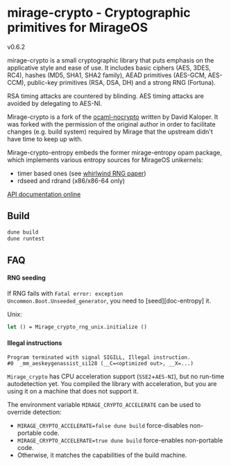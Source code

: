 # mirage-crypto - Cryptographic primitives for MirageOS

v0.6.2

mirage-crypto is a small cryptographic library that puts emphasis on the
applicative style and ease of use. It includes basic ciphers (AES, 3DES, RC4),
hashes (MD5, SHA1, SHA2 family), AEAD primitives (AES-GCM, AES-CCM), public-key
primitives (RSA, DSA, DH) and a strong RNG (Fortuna).

RSA timing attacks are countered by blinding. AES timing attacks are avoided by
delegating to AES-NI.

Mirage-crypto is a fork of the
[ocaml-nocrypto](https://github.com/mirleft/ocaml-nocrypto) written by David
Kaloper.  It was forked with the permission of the original author in order to
facilitate changes (e.g. build system) required by Mirage that the upstream
didn't have time to keep up with.

Mirage-crypto-entropy embeds the former mirage-entropy opam package, which
implements various entropy sources for MirageOS unikernels:
- timer based ones (see [whirlwind RNG paper](https://www.ieee-security.org/TC/SP2014/papers/Not-So-RandomNumbersinVirtualizedLinuxandtheWhirlwindRNG.pdf))
- rdseed and rdrand (x86/x86-64 only)

[API documentation online](https://mirage.github.io/mirage-crypto/doc)

## Build

```bash
dune build
dune runtest
```

## FAQ

#### RNG seeding

If RNG fails with `Fatal error: exception Uncommon.Boot.Unseeded_generator`, you
need to [seed][doc-entropy] it.

Unix:
```OCaml
let () = Mirage_crypto_rng_unix.initialize ()
```

#### Illegal instructions

```
Program terminated with signal SIGILL, Illegal instruction.
#0  _mm_aeskeygenassist_si128 (__C=<optimized out>, __X=...)
```

`Mirage_crypto` has CPU acceleration support (`SSE2`+`AES-NI`), but no run-time
autodetection yet. You compiled the library with acceleration, but you are using
it on a machine that does not support it.

The environment variable `MIRAGE_CRYPTO_ACCELERATE` can be used to override
detection:

- `MIRAGE_CRYPTO_ACCELERATE=false dune build` force-disables non-portable code.
- `MIRAGE_CRYPTO_ACCELERATE=true dune build` force-enables non-portable code.
- Otherwise, it matches the capabilities of the build machine.

